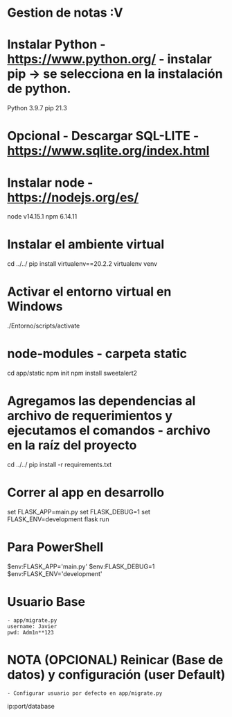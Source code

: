 # Gestion de notas :V

# Instalar Python - https://www.python.org/  - instalar pip -> se selecciona en la instalación de python.
Python 3.9.7
pip 21.3

# Opcional - Descargar SQL-LITE - https://www.sqlite.org/index.html

# Instalar node - https://nodejs.org/es/
node v14.15.1
npm 6.14.11


# Instalar el ambiente virtual
cd ../../
pip install virtualenv==20.2.2
virtualenv venv

# Activar el entorno virtual en Windows
./Entorno/scripts/activate

# node-modules - carpeta static
cd app/static
npm init
npm install sweetalert2


# Agregamos las dependencias al archivo de requerimientos y ejecutamos el comandos - archivo en la raíz del proyecto 
cd ../../
pip install -r requirements.txt

# Correr al app en desarrollo
set FLASK_APP=main.py
set FLASK_DEBUG=1
set FLASK_ENV=development
flask run
# Para PowerShell
$env:FLASK_APP='main.py'
$env:FLASK_DEBUG=1
$env:FLASK_ENV='development'

# Usuario Base
    - app/migrate.py
    username: Javier
    pwd: Adm1n**123
    
# NOTA (OPCIONAL) Reinicar (Base de datos) y configuración (user Default) 
    - Configurar usuario por defecto en app/migrate.py
ip:port/database



